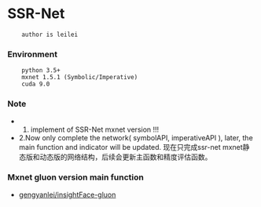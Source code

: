 # SSR-Net
```
    author is leilei
```

### Environment
```
    python 3.5+
    mxnet 1.5.1 (Symbolic/Imperative)
    cuda 9.0
```

### Note
+ 1. implement of SSR-Net mxnet version !!!
+ 2.Now only complete the network( symbolAPI, imperativeAPI ), later, the main function and indicator will be updated.
    现在只完成ssr-net mxnet静态版和动态版的网络结构，后续会更新主函数和精度评估函数。

### Mxnet gluon version main function
+ [gengyanlei/insightFace-gluon](https://github.com/gengyanlei/insightFace-gluon)

